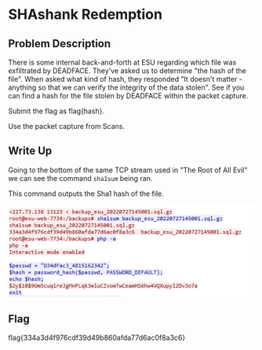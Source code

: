 # SHAshank Redemption

## Problem Description

There is some internal back-and-forth at ESU regarding which file was exfiltrated by DEADFACE. They've asked us to determine "the hash of the file". When asked what kind of hash, they responded "It doesn't matter - anything so that we can verify the integrity of the data stolen". 
See if you can find a hash for the file stolen by DEADFACE within the packet capture.

Submit the flag as flag{hash}.

Use the packet capture from Scans.

## Write Up

Going to the bottom of the same TCP stream used in "The Root of All Evil" we can see the command `sha1sum` being ran.

This command outputs the Sha1 hash of the file.

![PCAP showing SHA hash](SHA.PNG "SHA1 hash being shown")



## Flag

flag{334a3d4f976cdf39d49b860afda77d6ac0f8a3c6}
